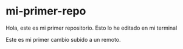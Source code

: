 # mi-primer-repo
Hola, este es mi primer repositorio.
Esto lo he editado en mi terminal

Este es mi primer cambio subido a un remoto.
